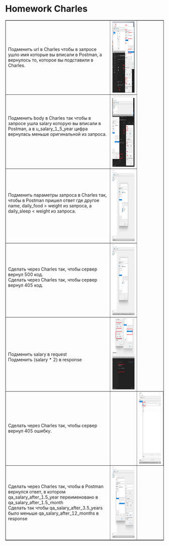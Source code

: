<!DOCTYPE html>
<h1>Homework Charles</h1>

<html>
 <head>
  <meta charset="utf-8">
 </head>
 <body>
  <table border="1">
   <tr>
    <td> Подменить url в Charles чтобы в запросе ушло имя которые вы вписали в Postman, а вернулось то, которое вы подставили в Charles.
    <br> 
    <td><img src="https://github.com/StasTsb/Charles/blob/56df7cb3e997697ad1f34f8be71fca235241be1c/screen/1.png" width="480" height="226"></td>
   </tr>
   <tr>
    <td> Подменить body в Charles так чтобы в запросе ушла salary которую вы вписали в Postman, а в u_salary_1_5_year цифра вернулась меньше оригинальной из запроса.
    <br> 
    <br> 
    <br> 
    <td><img src="https://github.com/StasTsb/Charles/blob/beb11f82271aaef52658cd76abc672aa39bebe23/screen/2.png" width="480" height="226"></td>
  </tr>
    <tr>
    <td> Подменить параметры запроса в Charles так, чтобы в Postman пришел ответ где другое name, daily_food > weight из запроса, а daily_sleep < weight из запроса.
    <br> 
    <br> 
    <td><img src="https://github.com/StasTsb/Charles/blob/d982c31cca9c34b406d671d027897bdddd696419/screen/3.png" width="480" height="226"></td>
   </tr>
   <tr>
    <td> Сделать через Charles так, чтобы сервер вернул 500 код.
    <br> Сделать через Charles так, чтобы сервер вернул 405 код.
    <br> 
    <br> 
    <td><img src="https://github.com/StasTsb/Charles/blob/d982c31cca9c34b406d671d027897bdddd696419/screen/4.png" width="480" height="226"></td>
  </tr>
    <tr>
    <td> 
    <br> Подменить salary в request
    <br> Подменить (salary * 2) в response
    <br>
    <td><img src="https://github.com/StasTsb/Charles/blob/b6f7f5cd9737294329f4f747c7911ee614677b7c/screen/5.png" width="480" height="226"></td>
     </tr>
    <tr>
    <td> Сделать через Charles так, чтобы сервер вернул 405 ошибку.
     <td>
    <td><img src="https://github.com/StasTsb/Charles/blob/d982c31cca9c34b406d671d027897bdddd696419/screen/5.1.png" width="480" height="226"></td>
   </tr>
    <tr>
    <td> Сделать через Charles так, чтобы в Postman вернулся ответ, в котором qa_salary_after_1.5_year переименовано в qa_salary_after_1.5_month
    <br> Сделать так чтобы qa_salary_after_3.5_years было меньше qa_salary_after_12_months в response 
    <br> 
    <td><img src="https://github.com/StasTsb/Charles/blob/b6f7f5cd9737294329f4f747c7911ee614677b7c/screen/6.png" width="480" height="226"></td>
   </tr>
  </tr>
 </table>
 </body>
</html>

